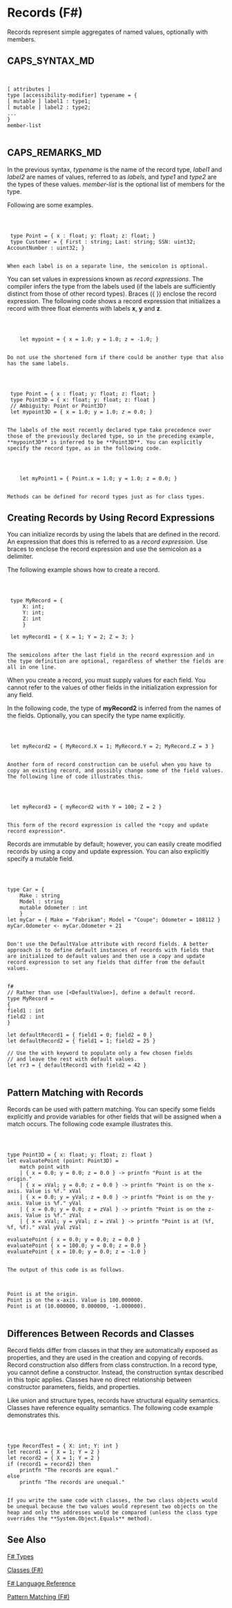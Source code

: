 # Records (F#)

Records represent simple aggregates of named values, optionally with members.


## CAPS_SYNTAX_MD



```


[ attributes ]
type [accessibility-modifier] typename = { 
[ mutable ] label1 : type1;
[ mutable ] label2 : type2;
...
}
member-list


```



## CAPS_REMARKS_MD
In the previous syntax, *typename* is the name of the record type, *label1* and *label2* are names of values, referred to as *labels*, and *type1* and *type2* are the types of these values. *member-list* is the optional list of members for the type.

Following are some examples.



```



 type Point = { x : float; y: float; z: float; }
 type Customer = { First : string; Last: string; SSN: uint32; AccountNumber : uint32; }


```



    When each label is on a separate line, the semicolon is optional.

You can set values in expressions known as *record expressions*. The compiler infers the type from the labels used (if the labels are sufficiently distinct from those of other record types). Braces ({ }) enclose the record expression. The following code shows a record expression that initializes a record with three float elements with labels **x**, **y** and **z**.



```



    let mypoint = { x = 1.0; y = 1.0; z = -1.0; }


```



    Do not use the shortened form if there could be another type that also has the same labels.



```



 type Point = { x : float; y: float; z: float; }
 type Point3D = { x: float; y: float; z: float }
 // Ambiguity: Point or Point3D?
 let mypoint3D = { x = 1.0; y = 1.0; z = 0.0; }


```



    The labels of the most recently declared type take precedence over those of the previously declared type, so in the preceding example, **mypoint3D** is inferred to be **Point3D**. You can explicitly specify the record type, as in the following code.



```



    let myPoint1 = { Point.x = 1.0; y = 1.0; z = 0.0; }


```



    Methods can be defined for record types just as for class types.


## Creating Records by Using Record Expressions
You can initialize records by using the labels that are defined in the record. An expression that does this is referred to as a *record expression*. Use braces to enclose the record expression and use the semicolon as a delimiter.

The following example shows how to create a record.



```



 type MyRecord = {
     X: int;
     Y: int;
     Z: int 
     }

 let myRecord1 = { X = 1; Y = 2; Z = 3; }


```



    The semicolons after the last field in the record expression and in the type definition are optional, regardless of whether the fields are all in one line.

When you create a record, you must supply values for each field. You cannot refer to the values of other fields in the initialization expression for any field.

In the following code, the type of **myRecord2** is inferred from the names of the fields. Optionally, you can specify the type name explicitly.



```



 let myRecord2 = { MyRecord.X = 1; MyRecord.Y = 2; MyRecord.Z = 3 }


```



    Another form of record construction can be useful when you have to copy an existing record, and possibly change some of the field values. The following line of code illustrates this.



```



 let myRecord3 = { myRecord2 with Y = 100; Z = 2 }


```



    This form of the record expression is called the *copy and update record expression*.

Records are immutable by default; however, you can easily create modified records by using a copy and update expression. You can also explicitly specify a mutable field.



```



type Car = {
    Make : string
    Model : string
    mutable Odometer : int
    }
let myCar = { Make = "Fabrikam"; Model = "Coupe"; Odometer = 108112 }
myCar.Odometer <- myCar.Odometer + 21


```



    Don't use the DefaultValue attribute with record fields. A better approach is to define default instances of records with fields that are initialized to default values and then use a copy and update record expression to set any fields that differ from the default values.




```

f#
// Rather than use [<DefaultValue>], define a default record.
type MyRecord =
{ 
field1 : int 
field2 : int
}

let defaultRecord1 = { field1 = 0; field2 = 0 }
let defaultRecord2 = { field1 = 1; field2 = 25 }

// Use the with keyword to populate only a few chosen fields
// and leave the rest with default values.
let rr3 = { defaultRecord1 with field2 = 42 }


```



## Pattern Matching with Records
Records can be used with pattern matching. You can specify some fields explicitly and provide variables for other fields that will be assigned when a match occurs. The following code example illustrates this.



```



type Point3D = { x: float; y: float; z: float }
let evaluatePoint (point: Point3D) =
    match point with
    | { x = 0.0; y = 0.0; z = 0.0 } -> printfn "Point is at the origin."
    | { x = xVal; y = 0.0; z = 0.0 } -> printfn "Point is on the x-axis. Value is %f." xVal
    | { x = 0.0; y = yVal; z = 0.0 } -> printfn "Point is on the y-axis. Value is %f." yVal
    | { x = 0.0; y = 0.0; z = zVal } -> printfn "Point is on the z-axis. Value is %f." zVal
    | { x = xVal; y = yVal; z = zVal } -> printfn "Point is at (%f, %f, %f)." xVal yVal zVal

evaluatePoint { x = 0.0; y = 0.0; z = 0.0 }
evaluatePoint { x = 100.0; y = 0.0; z = 0.0 }
evaluatePoint { x = 10.0; y = 0.0; z = -1.0 }


```



    The output of this code is as follows.




```


Point is at the origin.
Point is on the x-axis. Value is 100.000000.
Point is at (10.000000, 0.000000, -1.000000).


```



## Differences Between Records and Classes
Record fields differ from classes in that they are automatically exposed as properties, and they are used in the creation and copying of records. Record construction also differs from class construction. In a record type, you cannot define a constructor. Instead, the construction syntax described in this topic applies. Classes have no direct relationship between constructor parameters, fields, and properties.

Like union and structure types, records have structural equality semantics. Classes have reference equality semantics. The following code example demonstrates this.



```



type RecordTest = { X: int; Y: int }
let record1 = { X = 1; Y = 2 }
let record2 = { X = 1; Y = 2 }
if (record1 = record2) then
    printfn "The records are equal."
else
    printfn "The records are unequal."


```



    If you write the same code with classes, the two class objects would be unequal because the two values would represent two objects on the heap and only the addresses would be compared (unless the class type overrides the **System.Object.Equals** method).


## See Also
[F&#35; Types](F%23+Types.md)

[Classes &#40;F&#35;&#41;](Classes+%28F%23%29.md)

[F&#35; Language Reference](F%23+Language+Reference.md)

[Pattern Matching &#40;F&#35;&#41;](Pattern+Matching+%28F%23%29.md)

